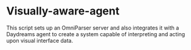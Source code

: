 # Visually-aware-agent
This script sets up an OmniParser server and also integrates it with a Daydreams agent to create a system capable of interpreting and acting upon visual interface data.
